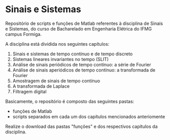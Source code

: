 # Sinais e Sistemas
Repositório de scripts e funções de Matlab referentes à disciplina de Sinais e Sistemas, do curso de Bacharelado em Engenharia Elétrica do IFMG campus Formiga.

A disciplina está dividida nos seguintes capítulos:

1. Sinais e sistemas de tempo contínuo e de tempo discreto
2. Sistemas lineares invariantes no tempo (SLIT)
3. Análise de sinais periódicos de tempo contínuo: a série de Fourier
4. Análise de sinais aperiódicos de tempo contínuo: a transformada de Fourier
5. Amostragem de sinais de tempo contínuo
6. A transformada de Laplace
7. Filtragem digital

Basicamente, o repositório é composto das seguintes pastas:

* funções de Matlab
* scripts separados em cada um dos capítulos mencionados anteriomente

Realize o download das pastas "funções" e dos respectivos capítulos da disciplina. 
